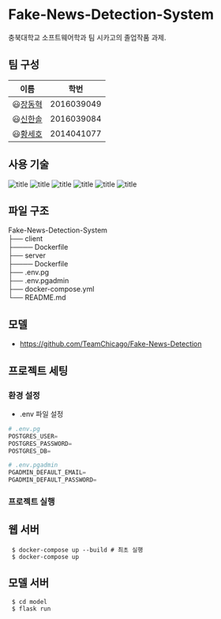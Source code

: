 # Fake-News-Detection-System
충북대학교 소프트웨어학과 팀 시카고의 졸업작품 과제.

## 팀 구성
| **이름** | **학번** |
|----------|-----|
|😃[장동혁](https://github.com/JDhyeok)|2016039049|
|😃[신한솔](https://github.com/961230)|2016039084|
|😃[황세호](https://github.com/sehoHwang)|2014041077|

## 사용 기술
![title](https://img.shields.io/badge/-Docker-2496ED?&logo=Docker&logoColor=white) ![title](https://img.shields.io/badge/-PyTorch-%23EE4C2C.svg?&logo=Pytorch&logoColor=white) 
  ![title](https://img.shields.io/badge/-SpringBoot-6DB33F?&logo=Spring&logoColor=white) ![title](https://img.shields.io/badge/-React-61DAFB?&logo=React&logoColor=white) ![title](https://img.shields.io/badge/-Postgresql-4479A1?&logo=Postgresql&logoColor=white)  ![title](https://img.shields.io/badge/-Flask-000000?&logo=Flask&logoColor=white)  
  
## 파일 구조
Fake-News-Detection-System \
├── client \
├──── Dockerfile \
├── server \
├──── Dockerfile \
├── .env.pg \
├── .env.pgadmin \
├── docker-compose.yml \
└── README.md


## 모델
- https://github.com/TeamChicago/Fake-News-Detection

## 프로젝트 세팅
### 환경 설정
- .env 파일 설정
```python
# .env.pg
POSTGRES_USER=
POSTGRES_PASSWORD=
POSTGRES_DB=

# .env.pgadmin
PGADMIN_DEFAULT_EMAIL=
PGADMIN_DEFAULT_PASSWORD=
```

### 프로젝트 실행
## 웹 서버
```shell
 $ docker-compose up --build # 최초 실행
 $ docker-compose up
```

## 모델 서버
```shell
 $ cd model
 $ flask run
```
